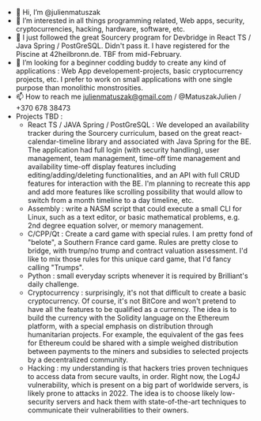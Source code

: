 - 👋 Hi, I’m @julienmatuszak
- 👀 I’m interested in all things programming related, Web apps, security, cryptocurrencies, hacking, hardware, software, etc.
- 🌱 I just followed the great Sourcery program for Devbridge in React TS / Java Spring / PostGreSQL. Didn't pass it. I have registered for the Piscine at 42heilbronn.de. TBF from mid-February.
- 💞️ I’m looking for a beginner codding buddy to create any kind of applications : Web App developement-projects, basic cryptocurrency projects, etc. I prefer to work on small applications with one single purpose than monolithic monstrosities.
- 📫 How to reach me julienmatuszak@gmail.com / @MatuszakJulien / +370 678 38473
- Projects TBD :
    - React TS / JAVA Spring / PostGreSQL : We developed an availability tracker during the Sourcery curriculum, based on the great react-calendar-timeline library and associated with Java Spring for the BE. The application had full login (with security handling), user management, team management, time-off time management and availability time-off display features including editing/adding/deleting functionalities, and an API with full CRUD features for interaction with the BE. I'm planning to recreate this app and add more features like scrolling possibility that would allow to switch from a month timeline to a day timeline, etc.
    - Assembly : write a NASM script that could execute a small CLI for Linux, such as a text editor, or basic mathematical problems, e.g. 2nd degree equation solver, or memory management.
    - C/CPP/Qt : Create a card game with special rules. I am pretty fond of "belote", a Southern France card game. Rules are pretty close to bridge, with trump/no trump and contract valuation assessment. I'd like to mix those rules for this unique card game, that I'd fancy calling "Trumps".
    - Python : small everyday scripts whenever it is required by Brilliant's daily challenge.
    - Cryptocurrency : surprisingly, it's not that difficult to create a basic cryptocurrency. Of course, it's not BitCore and won't pretend to have all the features to be qualified as a currency. The idea is to build the currency with the Solidity language on the Ethereum platform, with a special emphasis on distribution through humanitarian projects. For example, the equivalent of the gas fees for Ethereum could be shared with a simple weighed distribution between payments to the miners and subsidies to selected projects by a decentralized community. 
    - Hacking : my understanding is that hackers tries proven techniques to access data from secure vaults, in order. Right now, the Log4J vulnerability, which is present on a big part of worldwide servers, is likely prone to attacks in 2022. The idea is to choose likely low-security servers and hack them with state-of-the-art techniques to communicate their vulnerabilities to their owners.

<!---
julienmatuszak/julienmatuszak is a ✨ special ✨ repository because its `README.md` (this file) appears on your GitHub profile.
You can click the Preview link to take a look at your changes.
--->
